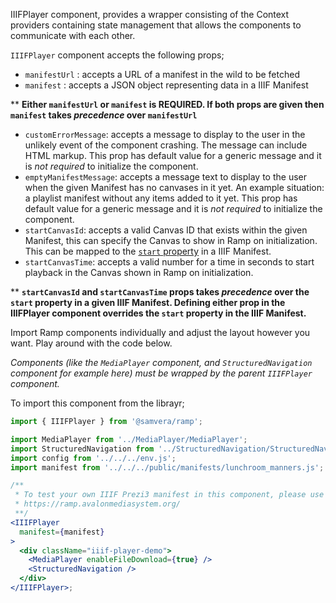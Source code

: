 IIIFPlayer component, provides a wrapper consisting of the Context providers containing state management that allows the components to communicate with each other. 

`IIIFPlayer` component accepts the following props;
- `manifestUrl` : accepts a URL of a manifest in the wild to be fetched
- `manifest` : accepts a JSON object representing data in a IIIF Manifest

** __Either `manifestUrl` or `manifest` is REQUIRED. If both props are given then `manifest` takes *precedence* over `manifestUrl`__

- `customErrorMessage`: accepts a message to display to the user in the unlikely event of the component crashing. The message can include HTML markup. This prop has default value for a generic message and it is _not required_ to initialize the component.
- `emptyManifestMessage`: accepts a message text to display to the user when the given Manifest has no canvases in it yet. An example situation: a playlist manifest without any items added to it yet. This prop has default value for a generic message and it is _not required_ to initialize the component.
- `startCanvasId`: accepts a valid Canvas ID that exists within the given Manifest, this can specify the Canvas to show in Ramp on initialization. This can be mapped to the [`start` property](https://iiif.io/api/presentation/3.0/#start) in a IIIF Manifest.
- `startCanvasTime`: accepts a valid number for a time in seconds to start playback  in the Canvas shown in Ramp on initialization.

** __`startCanvasId` and `startCanvasTime` props takes *precedence* over the `start` property in a given IIIF Manifest. Defining either prop in the IIIFPlayer component overrides the `start` property in the IIIF Manifest.__

Import Ramp components individually and adjust the layout however you want. Play around with the code below.

*Components (like the `MediaPlayer` component, and `StructuredNavigation` component for example here) must be wrapped by the parent `IIIFPlayer` component.*


To import this component from the librayr;
```js static
import { IIIFPlayer } from '@samvera/ramp';
```

```jsx padded
import MediaPlayer from '../MediaPlayer/MediaPlayer';
import StructuredNavigation from '../StructuredNavigation/StructuredNavigation';
import config from '../../../env.js';
import manifest from '../../../public/manifests/lunchroom_manners.js';

/**
 * To test your own IIIF Prezi3 manifest in this component, please use the demo site;
 * https://ramp.avalonmediasystem.org/
 **/
<IIIFPlayer
  manifest={manifest}
>
  <div className="iiif-player-demo">
    <MediaPlayer enableFileDownload={true} />
    <StructuredNavigation />
  </div>
</IIIFPlayer>;
```
